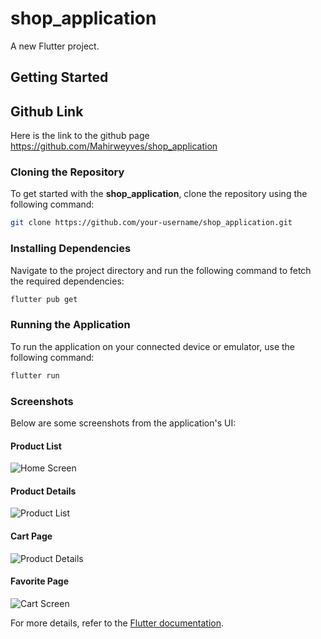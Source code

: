 # shop_application

A new Flutter project.

## Getting Started
## Github Link
Here is the link to the github page https://github.com/Mahirweyves/shop_application

### Cloning the Repository

To get started with the **shop_application**, clone the repository using the following command:

```bash
git clone https://github.com/your-username/shop_application.git
```

### Installing Dependencies

Navigate to the project directory and run the following command to fetch the required dependencies:

```bash
flutter pub get
```

### Running the Application

To run the application on your connected device or emulator, use the following command:

```bash
flutter run
```

### Screenshots

Below are some screenshots from the application's UI:

#### Product List
![Home Screen](images/2.png)

#### Product Details
![Product List](images/1.png)

#### Cart Page
![Product Details](images/3.png)

#### Favorite Page
![Cart Screen](images/4.png)

For more details, refer to the [Flutter documentation](https://docs.flutter.dev/).
